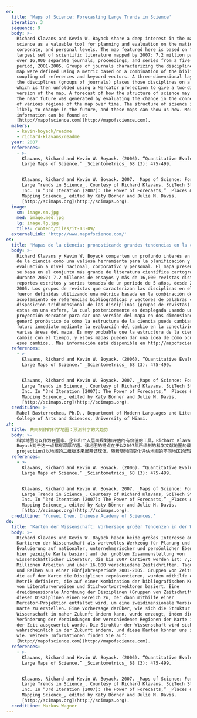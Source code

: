 ```yaml
---
en:
  title: 'Maps of Science: Forecasting Large Trends in Science'
  iteration: 3
  sequence: 9
  body: >-
    Richard Klavans and Kevin W. Boyack share a deep interest in the mapping of
    science as a valuable tool for planning and evaluation on the national,
    corporate, and personal levels. The map featured here is based on the
    largest set of scientific literature mapped by 2007: 7.2 million papers and
    over 16,000 separate journals, proceedings, and series from a five-year
    period, 2001-2005. Groups of journals characterizing the disciplines on the
    map were defined using a metric based on a combination of the bibliographic
    coupling of references and keyword vectors. A three-dimensional layout of
    the disciplines (groups of journals) places those disciplines on a sphere,
    which is then unfolded using a Mercator projection to give a two-dimensional
    version of the map. A forecast of how the structure of science may change in
    the near future was generated by evaluating the change in the connectedness
    of various regions of the map over time. The structure of science is very
    likely to change in the future, and these maps can show us how. More
    information can be found at
    [http://mapofscience.com](http://mapofscience.com).
  makers:
    - kevin-boyack/readme
    - richard-klavans/readme
  year: 2007
  references:
    - >-
      Klavans, Richard and Kevin W. Boyack. (2006). “Quantitative Evaluation of
      Large Maps of Science.” _Scientometrics_ 68 (3): 475-499.


      Klavans, Richard and Kevin W. Boyack. 2007. _Maps of Science: Forecasting
      Large Trends in Science_. Courtesy of Richard Klavans, SciTech Strategies,
      Inc. In “3rd Iteration (2007): The Power of Forecasts,” _Places & Spaces:
      Mapping Science_, edited by Katy Börner and Julie M. Davis.
      [http://scimaps.org](http://scimaps.org).
  image:
    sm: image.sm.jpg
    med: image.med.jpg
    lg: image.lg.jpg
    tiles: content/tiles/it-03-09/
  externalLink: 'http://www.mapofscience.com/'
es:
  title: 'Mapas de la ciencia: pronosticando grandes tendencias en la ciencia'
  body: >-
    Richard Klavans y Kevin W. Boyack comparten un profundo interés en el mapeo
    de la ciencia como una valiosa herramienta para la planificación y
    evaluación a nivel nacional, corporativo y personal. El mapa presentado aquí
    se basa en el conjunto más grande de literatura científica cartografiado
    durante 2007: 7.2 millones de ensayos y más de 16,000 revistas distintas,
    reportes escritos y series tomados de un período de 5 años, desde 2001 a
    2005. Los grupos de revistas que caracterizan las disciplinas en el mapa
    fueron definidas utilizando una métrica basada en la combinación del
    acoplamiento de referencias bibliográficas y vectores de palabras clave. Una
    disposición tridimensional de las disciplinas (grupos de revistas) ubica a
    estas en una esfera, la cual posteriormente es desplegada usando una
    proyección Mercator para dar una versión del mapa en dos dimensiones. Se
    generó pronóstico de cómo la estructura de la ciencia puede cambiar en el
    futuro inmediato mediante la evaluación del cambio en la conectividad entre
    varias áreas del mapa. Es muy probable que la estructura de la ciencia
    cambie con el tiempo, y estos mapas pueden dar una idea de cómo ocurrirán
    esos cambios.. Más información está disponible en http://mapofscience.com.
  references:
    - >-
      Klavans, Richard and Kevin W. Boyack. (2006). “Quantitative Evaluation of
      Large Maps of Science.” _Scientometrics_ 68 (3): 475-499.


      Klavans, Richard and Kevin W. Boyack. 2007. _Maps of Science: Forecasting
      Large Trends in Science_. Courtesy of Richard Klavans, SciTech Strategies,
      Inc. In “3rd Iteration (2007): The Power of Forecasts,” _Places & Spaces:
      Mapping Science_, edited by Katy Börner and Julie M. Davis.
      [http://scimaps.org](http://scimaps.org).
  creditLine: >-
    Mabel Basterrechea, Ph.D., Department of Modern Languages and Literatures,
    College of Arts and Sciences, University of Miami.
zh:
  title: 共同制作的科学地图：预测科学的大趋势
  body: >-
    科学地图可以作为在国家、企业和个人层面规划和评估的有价值的工具，Richard Klavans 和Kevin W.
    Boyack对于这一点都有深厚兴趣。该地图的特点在于以2007年所绘制的科学文献地图的最大集合为基础：标示了720万论文和超过1万6千个单独期刊、会议记录、以及为期5年（2001-2005）的数据集合。基于参考文献和关键词向量的文献耦合组合，该图谱使用一个衡量标准来定义地图上具有学科特征的期刊群体。学科（期刊群体）的三维布局将这些学科映射到一个球体上，利用墨卡托投影法(Mercator
    projection)以地图的二维版本来展开该球体。随着随时间变化评估地图的不同地区的连通性变化来对不久的未来科学结构可能变化进行预测。科学的结构很有可能在将来有所变化，且这些地图可以向我们展示它是如何变化的。更多的信息可以访问http://mapofscience.com。
  references:
    - >-
      Klavans, Richard and Kevin W. Boyack. (2006). “Quantitative Evaluation of
      Large Maps of Science.” _Scientometrics_ 68 (3): 475-499.


      Klavans, Richard and Kevin W. Boyack. 2007. _Maps of Science: Forecasting
      Large Trends in Science_. Courtesy of Richard Klavans, SciTech Strategies,
      Inc. In “3rd Iteration (2007): The Power of Forecasts,” _Places & Spaces:
      Mapping Science_, edited by Katy Börner and Julie M. Davis.
      [http://scimaps.org](http://scimaps.org).
  creditLine: 'Yunwei Chen, Chinese Academy of Sciences.'
de:
  title: 'Karten der Wissenschaft: Vorhersage großer Tendenzen in der Wissenschaft '
  body: >-
    Richard Klavans und Kevin W. Boyack haben beide großes Interesse am
    Kartieren der Wissenschaft als wertvolles Werkzeug für Planung und
    Evaluierung auf nationaler, unternehmerischer und persönlicher Ebene. Die
    hier gezeigte Karte basiert auf der größten Zusammenstellung von
    wissenschaftlicher Literatur, die bis 2007 kartiert worden ist: 7,2
    Millionen Arbeiten und über 16.000 verschiedene Zeitschriften, Tagungsbände
    und Reihen aus einer Fünfjahresperiode 2001-2005. Gruppen von Zeitschriften,
    die auf der Karte die Disziplinen repräsentieren, wurden mithilfe einer
    Metrik definiert, die auf einer Kombination der bibliografischen Kopplung
    von Literaturverweisen und Stichwortwortvektoren basiert. Eine
    dreidimensionale Anordnung der Disziplinen (Gruppen von Zeitschriften) weist
    diesen Disziplinen einen Bereich zu, der dann mithilfe einer
    Mercator-Projektion entfaltet wird, um eine zweidimensionale Version der
    Karte zu erstellen. Eine Vorhersage darüber, wie sich die Struktur der
    Wissenschaft in naher Zukunft ändern kann, wurde erzeugt, indem die
    Veränderung der Verbindungen der verschiedenen Regionen der Karte im Laufe
    der Zeit ausgewertet wurde. Die Struktur der Wissenschaft wird sich sehr
    wahrscheinlich in der Zukunft ändern, und diese Karten können uns zeigen,
    wie. Weitere Informationen finden Sie auf:
    [http://mapofscience.com](http://mapofscience.com).
  references:
    - >-
      Klavans, Richard and Kevin W. Boyack. (2006). “Quantitative Evaluation of
      Large Maps of Science.” _Scientometrics_ 68 (3): 475-499.


      Klavans, Richard and Kevin W. Boyack. 2007. _Maps of Science: Forecasting
      Large Trends in Science_. Courtesy of Richard Klavans, SciTech Strategies,
      Inc. In “3rd Iteration (2007): The Power of Forecasts,” _Places & Spaces:
      Mapping Science_, edited by Katy Börner and Julie M. Davis.
      [http://scimaps.org](http://scimaps.org).
  creditLine: Markus Wagner
---
```

